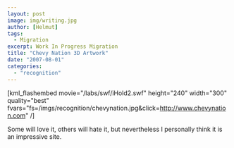 ```yaml
---
layout: post
image: img/writing.jpg
author: [Helmut]
tags:
  - Migration
excerpt: Work In Progress Migration
title: "Chevy Nation 3D Artwork"
date: "2007-08-01"
categories: 
  - "recognition"
---
```


\[kml\_flashembed movie="/labs/swf/iHold2.swf" height="240" width="300" quality="best" fvars="fs=/imgs/recognition/chevynation.jpg&click=http://www.chevynation.com" /\]

Some will love it, others will hate it, but nevertheless I personally think it is an impressive site.
